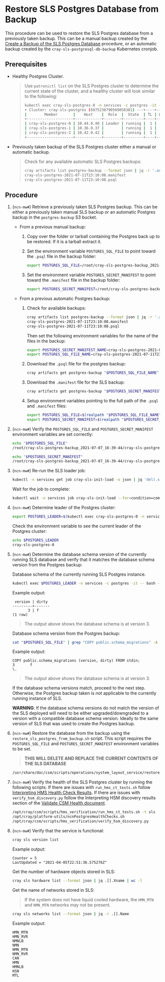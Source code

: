 # Restore SLS Postgres Database from Backup

This procedure can be used to restore the SLS Postgres database from a previously taken backup.
This can be a manual backup created by the [Create a Backup of the SLS Postgres Database](Create_a_Backup_of_the_SLS_Postgres_Database.md) procedure, or an automatic backup created
by the `cray-sls-postgresql-db-backup` Kubernetes cronjob.

## Prerequisites

* Healthy Postgres Cluster.

    > Use `patronictl list` on the SLS Postgres cluster to determine the current state of the cluster, and a healthy cluster will look similar to the following:
    >
    > ```bash
    > kubectl exec cray-sls-postgres-0 -n services -c postgres -it -- patronictl list
    > + Cluster: cray-sls-postgres (6975238790569058381) ---+----+-----------+
    > |        Member       |    Host    |  Role  |  State  | TL | Lag in MB |
    > +---------------------+------------+--------+---------+----+-----------+
    > | cray-sls-postgres-0 | 10.44.0.40 | Leader | running |  1 |           |
    > | cray-sls-postgres-1 | 10.36.0.37 |        | running |  1 |         0 |
    > | cray-sls-postgres-2 | 10.42.0.42 |        | running |  1 |         0 |
    > +---------------------+------------+--------+---------+----+-----------+
    > ```

* Previously taken backup of the SLS Postgres cluster either a manual or automatic backup.

    > Check for any available automatic SLS Postgres backups:
    >
    > ```bash
    > cray artifacts list postgres-backup --format json | jq -r '.artifacts[].Key | select(contains("sls"))'
    > cray-sls-postgres-2021-07-11T23:10:08.manifest
    > cray-sls-postgres-2021-07-11T23:10:08.psql
    > ```

## Procedure

1. (`ncn-mw#`) Retrieve a previously taken SLS Postgres backup.
   This can be either a previously taken manual SLS backup or an automatic Postgres backup in the `postgres-backup` S3 bucket.

    * From a previous manual backup:
        1. Copy over the folder or tarball containing the Postgres back up to be restored. If it is a tarball extract it.

        2. Set the environment variable `POSTGRES_SQL_FILE` to point toward the `.psql` file in the backup folder:

            ```bash
            export POSTGRES_SQL_FILE=/root/cray-sls-postgres-backup_2021-07-07_16-39-44/cray-sls-postgres-backup_2021-07-07_16-39-44.psql
            ```

        3. Set the environment variable `POSTGRES_SECRET_MANIFEST` to point toward the `.manifest` file in the backup folder:

            ```bash
            export POSTGRES_SECRET_MANIFEST=/root/cray-sls-postgres-backup_2021-07-07_16-39-44/cray-sls-postgres-backup_2021-07-07_16-39-44.manifest
            ```

    * From a previous automatic Postgres backup:
        1. Check for available backups:

            ```bash
            cray artifacts list postgres-backup --format json | jq -r '.artifacts[].Key | select(contains("sls"))'
            cray-sls-postgres-2021-07-11T23:10:08.manifest
            cray-sls-postgres-2021-07-11T23:10:08.psql
            ```

            Then set the following environment variables for the name of the files in the backup:

            ```bash
            export POSTGRES_SECRET_MANIFEST_NAME=cray-sls-postgres-2021-07-11T23:10:08.manifest
            export POSTGRES_SQL_FILE_NAME=cray-sls-postgres-2021-07-11T23:10:08.psql
            ```

        2. Download the `.psql` file for the postgres backup:

            ```bash
            cray artifacts get postgres-backup "$POSTGRES_SQL_FILE_NAME" "$POSTGRES_SQL_FILE_NAME"
            ```

        3. Download the `.manifest` file for the SLS backup:

            ```bash
            cray artifacts get postgres-backup "$POSTGRES_SECRET_MANIFEST_NAME" "$POSTGRES_SECRET_MANIFEST_NAME"
            ```

        4. Setup environment variables pointing to the full path of the `.psql` and `.manifest` files:

            ```bash
            export POSTGRES_SQL_FILE=$(realpath "$POSTGRES_SQL_FILE_NAME")
            export POSTGRES_SECRET_MANIFEST=$(realpath "$POSTGRES_SECRET_MANIFEST_NAME")
            ```

2. (`ncn-mw#`) Verify the `POSTGRES_SQL_FILE` and `POSTGRES_SECRET_MANIFEST` environment variables are set correctly:

    ```bash
    echo "$POSTGRES_SQL_FILE"
    /root/cray-sls-postgres-backup_2021-07-07_16-39-44/cray-sls-postgres-backup_2021-07-07_16-39-44.psql

    echo "$POSTGRES_SECRET_MANIFEST"
    /root/cray-sls-postgres-backup_2021-07-07_16-39-44/cray-sls-postgres-backup_2021-07-07_16-39-44.manifest
    ```

3. (`ncn-mw#`) Re-run the SLS loader job:

    ```bash
    kubectl -n services get job cray-sls-init-load -o json | jq 'del(.spec.selector)' | jq 'del(.spec.template.metadata.labels."controller-uid")' | kubectl replace --force -f -
    ```

    Wait for the job to complete:

    ```bash
    kubectl wait -n services job cray-sls-init-load --for=condition=complete --timeout=5m
    ```

4. (`ncn-mw#`) Determine leader of the Postgres cluster:

    ```bash
    export POSTGRES_LEADER=$(kubectl exec cray-sls-postgres-0 -n services -c postgres -t -- patronictl list -f json | jq  -r '.[] | select(.Role == "Leader").Member')
    ```

    Check the environment variable to see the current leader of the Postgres cluster:

    ```bash
    echo $POSTGRES_LEADER
    cray-sls-postgres-0
    ```

5. (`ncn-mw#`) Determine the database schema version of the currently running SLS database and verify that it matches the database schema version from the Postgres backup:

    Database schema of the currently running SLS Postgres instance.

    ```bash
    kubectl exec $POSTGRES_LEADER -n services -c postgres -it -- bash -c "psql -U slsuser -d sls -c 'SELECT * FROM schema_migrations'"
    ```

    Example output:

    ```text
     version | dirty
    ---------+-------
           3 | f
    (1 row)
    ```

    > The output above shows the database schema is at version 3.

    Database schema version from the Postgres backup:

    ```bash
    cat "$POSTGRES_SQL_FILE" | grep "COPY public.schema_migrations" -A 2
    ```

    Example output:

    ```text
    COPY public.schema_migrations (version, dirty) FROM stdin;
    3       f
    \.
    ```

    > The output above shows the database schema is at version 3.

    If the database schema versions match, proceed to the next step.
    Otherwise, the Postgres backup taken is not applicable to the currently running instance of SLS.

    __WARNING__: If the database schema versions do not match the version of the SLS deployed will need to be either upgraded/downgraded to a version with a compatible database schema version.
    Ideally to the same version of SLS that was used to create the Postgres backup.

6. (`ncn-mw#`) Restore the database from the backup using the `restore_sls_postgres_from_backup.sh` script. This script requires the `POSTGRES_SQL_FILE` and `POSTGRES_SECRET_MANIFEST` environment variables to be set.
    > __THIS WILL DELETE AND REPLACE THE CURRENT CONTENTS OF THE SLS DATABASE__

    ```bash
    /usr/share/doc/csm/scripts/operations/system_layout_service/restore_sls_postgres_from_backup.sh
    ```

7. (`ncn-mw#`) Verify the health of the SLS Postgres cluster by running the following scripts.
If there are issues with `run_hms_ct_tests.sh` follow [Interpreting HMS Health Check Results](../../troubleshooting/interpreting_hms_health_check_results.md).
If there are issues with `verify_hsm_discovery.py` follow the Interpreting HSM discovery results section of the [Validate CSM Health document](../validate_csm_health.md#221-interpreting-hsm-discovery-results).

    ```bash
    /opt/cray/csm/scripts/hms_verification/run_hms_ct_tests.sh -t sls
    /opt/cray/platform-utils/ncnPostgresHealthChecks.sh
    /opt/cray/csm/scripts/hms_verification/verify_hsm_discovery.py
    ```

8. (`ncn-mw#`) Verify that the service is functional:

    ```bash
    cray sls version list
    ```

    Example output:

    ```text
    Counter = 5
    LastUpdated = "2021-04-05T22:51:36.575276Z"
    ```

    Get the number of hardware objects stored in SLS:

    ```bash
    cray sls hardware list --format json | jq .[].Xname | wc -l
    ```

    Get the name of networks stored in SLS:

    > If the system does not have liquid cooled hardware, the `HMN_MTN` and `NMN_MTN` networks may not be present.

    ```bash
    cray sls networks list --format json | jq -r .[].Name
    ```

    Example output:

    ```text
    HMN_MTN
    HMN_RVR
    NMNLB
    NMN
    NMN_MTN
    NMN_RVR
    CAN
    HMN
    HMNLB
    HSN
    MTL
    ```
